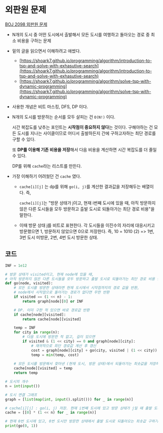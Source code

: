 # 외판원 문제

[BOJ 2098 외판원 문제](https://www.acmicpc.net/problem/2098)

- N개의 도시 중 어떤 도시에서 출발해서 모든 도시를 여행하고 돌아오는 경로 중 최소 비용을 구하는 문제

- 밑의 글을 읽으면서 이해하려고 애썼다.
  - [https://shoark7.github.io/programming/algorithm/introduction-to-tsp-and-solve-with-exhasutive-search](https://shoark7.github.io/programming/algorithm/introduction-to-tsp-and-solve-with-exhasutive-search)
  - [https://shoark7.github.io/programming/algorithm/solve-tsp-with-dynamic-programming](https://shoark7.github.io/programming/algorithm/solve-tsp-with-dynamic-programming)

- 사용한 개념은 비트 마스킹, DFS, DP 이다.

- N개의 도시를 방문하는 순서를 모두 살피는 건 `O(N!)` 이다.

  시간 복잡도를 낮추는 포인트는 **시작점이 중요하지 않다**는 것이다. 구해야하는 건 모든 도시를 지나는 사이클이므로 어디서 출발하든지 간에 구하고자하는 최단 경로를 구할 수 있다.

  또 **DP를 이용해 기존 비용을 저장**해서 다음 비용을 계산하면 시간 복잡도를 더 줄일 수 있다.

  DP를 위해 `cache`라는 리스트를 만든다.

- 가장 이해하기 어려웠던 건 `cache` 였다.

  - `cache[i][j]` 는 dp를 위해 `go(i, j)`를 계산한 결과값을 저장해두는 배열이다. 즉,

    `cache[i][j]`는 "방문 상태가 j이고, 현재 i번째 도시에 있을 때, 아직 방문하지 않은 다른 도시들을 모두 방문하고 출발 도시로 되돌아가는 최단 경로 비용"을 말한다.
  
  - 이때 방문 상태 j를 비트로 표현한다. 각 도시들을 이진수의 자리에 대응시키고 방문했으면 1, 방문하지 않았으면 0으로 저장한다. 즉, 10 = 1010 (2) => 1번, 3번 도시 미방문, 2번, 4번 도시 방문한 상태.



## 코드

```python
INF = 1e12

# 방문 상태가 visited이고, 현재 node에 있을 때, 
# 아직 방문하지 않은 다른 도시들을 모두 방문하고 출발 도시로 되돌아가는 최단 경로 비용 반환
def go(node, visited):
    # 모든 도시를 방문한 상태라면 현재 도시에서 시작점까지의 경로 값을 반환,
    # node에서 시작점으로 돌아가는 경로가 없다면 무한 반환
    if visited == (1 << n) - 1:
        return graph[node][0] or INF

    # DP. 이미 구한 적 있으면 바로 경로값 반환
    if cache[node][visited]:
        return cache[node][visited]

    temp = INF
    for city in range(n):
        # 다음 도시에 방문한 적 없고, 길이 있으면
        if visited & (1 << city) == 0 and graph[node][city]:
            # 재귀적으로 최단 경로값 계산 후 갱신
            cost = graph[node][city] + go(city, visited | (1 << city))
            temp = min(temp, cost)
	
    # 모든 도시를 방문해서 찾아낸 (현재 도시, 방문 상태)에서 되돌아가는 최솟값을 저장하고 반환
    cache[node][visited] = temp
    return temp

# 도시의 개수
n = int(input())

# 도시 연결 그래프
graph = [list(map(int, input().split())) for _ in range(n)]

# cache[i][j] : go(i, j) 저장. 현재 i번째 도시에 있고 방문 상태가 j일 때 출발 도시로 돌아가는 최단 경로값 저장.
cache = [[0] * (1 << n) for _ in range(n)]

# 현재 0번 도시에 있고, 0번 도시만 방문한 상태에서 출발 도시로 되돌아오는 최솟값 구하기
print(go(0, 1))
```



